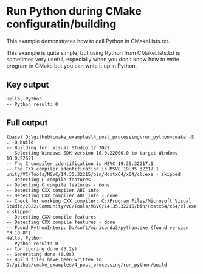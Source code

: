# Run Python during CMake configuratin/building

This example demonstrates how to call Python in CMakeLists.txt.

This example is quite simple, but using Python from CMakeLists.txt is sometimes very useful, especially when you don't know how to write program in CMake but you can write it up in Python.

## Key output

```
Hello, Python
-- Python result: 0
```

## Full output
```
(base) D:\github\cmake_examples\4_post_processing\run_python>cmake -S . -B build
-- Building for: Visual Studio 17 2022
-- Selecting Windows SDK version 10.0.22000.0 to target Windows 10.0.22621.
-- The C compiler identification is MSVC 19.35.32217.1
-- The CXX compiler identification is MSVC 19.35.32217.1
unity/VC/Tools/MSVC/14.35.32215/bin/Hostx64/x64/cl.exe - skipped
-- Detecting C compile features
-- Detecting C compile features - done
-- Detecting CXX compiler ABI info
-- Detecting CXX compiler ABI info - done
-- Check for working CXX compiler: C:/Program Files/Microsoft Visual Studio/2022/Community/VC/Tools/MSVC/14.35.32215/bin/Hostx64/x64/cl.exe - skipped
-- Detecting CXX compile features
-- Detecting CXX compile features - done
-- Found PythonInterp: D:/soft/miniconda3/python.exe (found version "3.10.8")
Hello, Python
-- Python result: 0
-- Configuring done (3.2s)
-- Generating done (0.0s)
-- Build files have been written to: D:/github/cmake_examples/4_post_processing/run_python/build
```